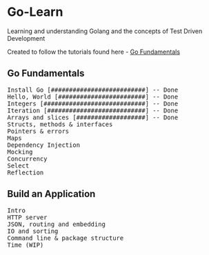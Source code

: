 # Go-Learn

Learning and understanding Golang and the concepts of Test Driven Development  

Created to follow the tutorials found here - [Go Fundamentals](https://quii.gitbook.io/learn-go-with-tests/go-fundamentals/install-go)

## Go Fundamentals
<pre>
Install Go [##########################] -- Done  
Hello, World [########################] -- Done  
Integers [############################] -- Done
Iteration [###########################] -- Done 
Arrays and slices [###################] -- Done
Structs, methods & interfaces    
Pointers & errors  
Maps  
Dependency Injection  
Mocking  
Concurrency  
Select  
Reflection  
</pre>

## Build an Application
<pre>
Intro  
HTTP server  
JSON, routing and embedding  
IO and sorting  
Command line & package structure  
Time (WIP)  
</pre>
